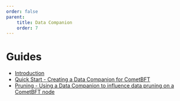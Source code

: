 ```yaml
---
order: false
parent:
    title: Data Companion
    order: 7
---
```


# Guides

- [Introduction](./intro.md)
- [Quick Start - Creating a Data Companion for CometBFT](./quick-start.md)
- [Pruning - Using a Data Companion to influence data pruning on a CometBFT node](./pruning.md)
